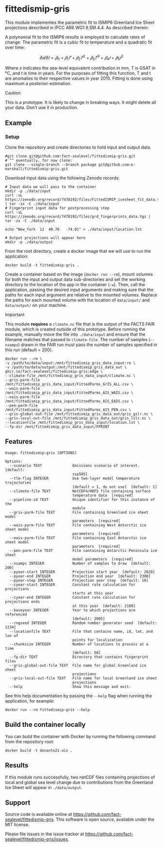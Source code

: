 # fittedismip-gris

This module implementes the parametric fit to ISMIP6 Greenland Ice Sheet projections described in IPCC AR6 WG1 9.SM.4.4. As described therein:

A polynomial fit to the ISMIP6 results is employed to calculate rates of change. The parametric fit is a cubic fit to temperature and a quadratic fit over time:

$$ 𝜕𝑠/𝜕𝑡 =𝛽_0 +𝛽_1𝑇+𝛽_2𝑇^2+𝛽_3𝑇^3+𝛽_4𝑡+𝛽_5𝑡^2 $$

Where $s$ indicates the sea-level equivalent contribution in mm, $T$ is GSAT in °C, and $t$ is time in years. For the purposes of fitting this function, T and t are anomalies to their respective values in year 2015. Fitting is done using maximum a posteriori estimation.

>[!CAUTION]
> This is a prototype. It is likely to change in breaking ways. It might delete all your data. Don't use it in production.

## Example

### Setup

Clone the repository and create directories to hold input and output data. 

```shell
#git clone git@github.com:fact-sealevel/fittedismip-gris.git
# ^^ eventually, for now clone:
git clone --single-branch --branch package git@github.com:e-marshall/fittedismip-gris.git
```

Download input data using the following Zenodo records:

```shell
# Input data we will pass to the container
mkdir -p ./data/input
curl -sL https://zenodo.org/record/7478192/files/FittedISMIP_icesheet_fit_data.tgz | tar -zx -C ./data/input
# Fingerprint input data for postprocessing step
curl -sL https://zenodo.org/record/7478192/files/grd_fingerprints_data.tgz | tar -zx -C ./data/input

echo "New_York	12	40.70	-74.01" > ./data/input/location.lst

# Output projections will appear here
mkdir -p ./data/output
```

From the root directory, create a docker image that we will use to run the application:
```shell
docker build -t fittedismip-gris .
```

Create a container based on the image (`docker run --rm`), mount volumes for both the input and output data sub-directories and set the working directory to the location of the app in the container (`-w`). Then, call the application, passing the desired input arguments and making sure that the paths for each input argument are relative to the mounted volumes. Replace the paths for each mounted volume with the location of `data/input/` and `data/output/` on your machine.

>[!IMPORTANT]
> This module **requires** a `climate.nc` file that is the output of the FACTS FAIR module, which is created outside of this prototype. Before running the example, manually move the file into `./data/input` and ensure that the filename matches that passed to `climate-file`. The number of samples (`--nsamps`) drawn in the FAIR run must pass the number of samples specified in this run (default = 200). 


```shell
docker run --rm \
-v /path/to/data/input:/mnt/fittedismip_gris_data_input:ro \
-v /path/to/data/output:/mnt/fittedismip_gris_data_out \
ghcr.io/fact-sealevel/fittedismip-gris:edge \
--climate-file /mnt/fittedismip_gris_data_input/climate.nc \
--gris-parm-file /mnt/fittedismip_gris_data_input/FittedParms_GrIS_ALL.csv \
--wais-parm-file /mnt/fittedismip_gris_data_input/FittedParms_AIS_WAIS.csv \
--eais-parm-file /mnt/fittedismip_gris_data_input/FittedParms_AIS_EAIS.csv \
--pen-parm-file /mnt/fittedismip_gris_data_input/FittedParms_AIS_PEN.csv \
--gris-global-out-file /mnt/fittedismip_gris_data_out/gris_gslr.nc \
--gris-local-out-file /mnt/fittedismip_gris_data_out/gris_lslr.nc \
--locationfile /mnt/fittedismip_gris_data_input/location.lst \
--fp-dir /mnt/fittedismip_gris_data_input/FPRINT
```

## Features

```shell
Usage: fittedismip-gris [OPTIONS]

Options:
  --scenario TEXT              Emissions scenario of interest.  [default:
                               ssp585]
  --tlm-flag INTEGER           Use two-layer model temperature trajectories
                               [default = 1, do not use]  [default: 1]
  --climate-file TEXT          NetCDF4/HDF5 file containing surface
                               temperature data  [required]
  --pipeline-id TEXT           Unique identifier for this instance of the
                               module
  --gris-parm-file TEXT        File containing Greenland ice sheet model
                               parameters  [required]
  --wais-parm-file TEXT        File containing West Antarctic ice sheet model
                               parameters  [required]
  --eais-parm-file TEXT        File containing East Antarctic ice sheet model
                               parameters  [required]
  --pen-parm-file TEXT         File containing Antarctic Peninsula ice sheet
                               model parameters  [required]
  --nsamps INTEGER             Number of samples to draw  [default: 200]
  --pyear-start INTEGER        Projection start year  [default: 2020]
  --pyear-end INTEGER          Projection end year  [default: 2300]
  --pyear-step INTEGER         Projection year step  [default: 10]
  --cyear-start INTEGER        Constant rate calculation for projections
                               starts at this year
  --cyear-end INTEGER          Constant rate calculation for projections ends
                               at this year  [default: 2100]
  --baseyear INTEGER           Year to which projections are referenced
                               [default: 2005]
  --rngseed INTEGER            Random number generator seed  [default: 1234]
  --locationfile TEXT          File that contains name, id, lat, and lon of
                               points for localization
  --chunksize INTEGER          Number of locations to process at a time
                               [default: 50]
  --fp-dir TEXT                Directory that contains fingerprint files
  --gris-global-out-file TEXT  File name for global Greenland ice sheet
                               projections
  --gris-local-out-file TEXT   File name for local Greenland ice sheet
                               projections
  --help                       Show this message and exit.
```

See this help documentation by passing the `--help` flag when running the application, for example:

```shell
docker run --rm fittedismip-gris --help
```

## Build the container locally
You can build the container with Docker by running the following command from the repository root:

```shell
docker build -t deconto21-ais .
```

## Results
If this module runs successfully, two netCDF files containing projections of local and global sea level change due to contributions from the Greenland Ice Sheet will appear in `./data/output`.

## Support 
Source code is available online at https://github.com/fact-sealevel/fittedismip-gris. This software is open source, available under the MIT license.

Please file issues in the issue tracker at https://github.com/fact-sealevel/fittedismip-gris/issues.
